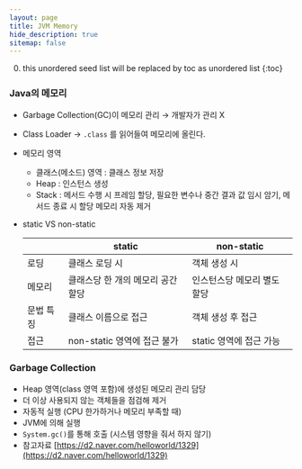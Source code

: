 ```yaml
---
layout: page
title: JVM Memory
hide_description: true
sitemap: false
---
```

0. this unordered seed list will be replaced by toc as unordered list
{:toc}

### Java의 메모리
- Garbage Collection(GC)이 메모리 관리 → 개발자가 관리 X
- Class Loader → `.class` 를 읽어들여 메모리에 올린다.
- 메모리 영역
    - 클래스(메소드) 영역 : 클래스 정보 저장
    - Heap : 인스턴스 생성
    - Stack : 메서드 수행 시 프레임 할당, 필요한 변수나 중간 결과 값 임시 암기, 메서드 종료 시 할당 메모리 자동 제거
- static VS non-static
    
    
    |  | static | non-static |
    | --- | --- | --- |
    | 로딩 | 클래스 로딩 시 | 객체 생성 시 |
    | 메모리 | 클래스당 한 개의 메모리 공간 할당 | 인스턴스당 메모리 별도 할당 |
    | 문법 특징 | 클래스 이름으로 접근 | 객체 생성 후 접근 |
    | 접근 | non-static 영역에 접근 불가 | static 영역에 접근 가능 |

### Garbage Collection
- Heap 영역(class 영역 포함)에 생성된 메모리 관리 담당
- 더 이상 사용되지 않는 객체들을 점검해 제거
- 자동적 실행 (CPU 한가하거나 메모리 부족할 때)
- JVM에 의해 실행
- `System.gc()`를 통해 호출 (시스템 영향을 줘서 하지 않기)
- 참고자료 [https://d2.naver.com/helloworld/1329](https://d2.naver.com/helloworld/1329)
